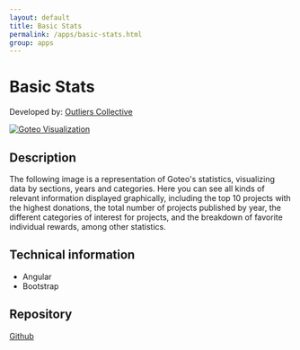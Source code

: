 ```yaml
---
layout: default
title: Basic Stats
permalink: /apps/basic-stats.html
group: apps
---
```

# Basic Stats
Developed by: [Outliers Collective](http://www.outliers.es)

[![Goteo Visualization](https://developers.goteo.org/assets/images/app1.png)](http://stats.goteo.org)


## Description

 The following image is a representation of Goteo's statistics, visualizing data by sections, years and categories. Here you can see all kinds of relevant information displayed graphically, including the top 10 projects with the highest donations, the total number of projects published by year, the different categories of interest for projects, and the breakdown of favorite individual rewards, among other statistics. 

## Technical information

- Angular
- Bootstrap

## Repository

[Github](https://github.com/GoteoFoundation/goteo-stats.git)





